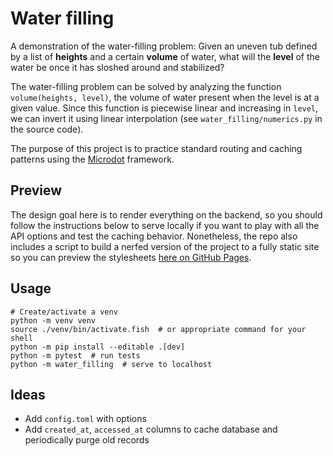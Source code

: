 # Water filling

A demonstration of the water-filling problem: Given an uneven tub defined by a
list of **heights** and a certain **volume** of water, what will the **level**
of the water be once it has sloshed around and stabilized?

The water-filling problem can be solved by analyzing the function
`volume(heights, level)`, the volume of water present when the level is at a
given value. Since this function is piecewise linear and increasing in `level`,
we can invert it using linear interpolation (see `water_filling/numerics.py` in
the source code).

The purpose of this project is to practice standard routing and caching patterns
using the [Microdot](https://microdot.readthedocs.io/en/latest/index.html)
framework.

<!-- end_site_header -->

## Preview

The design goal here is to render everything on the backend, so you should
follow the instructions below to serve locally if you want to play with all the
API options and test the caching behavior. Nonetheless, the repo also includes a
script to build a nerfed version of the project to a fully static site so you
can preview the stylesheets [here on GitHub
Pages](https://maxkapur.com/water_filling.py/).

## Usage

```shell
# Create/activate a venv
python -m venv venv
source ./venv/bin/activate.fish  # or appropriate command for your shell
python -m pip install --editable .[dev]
python -m pytest  # run tests
python -m water_filling  # serve to localhost
```

## Ideas

- Add `config.toml` with options
- Add `created_at`, `accessed_at` columns to cache database and periodically
  purge old records
